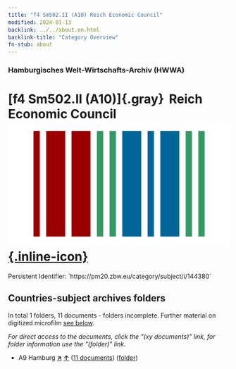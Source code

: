 ```yaml
---
title: "f4 Sm502.II (A10) Reich Economic Council"
modified: 2024-01-13
backlink: ../../about.en.html
backlink-title: "Category Overview"
fn-stub: about
---
```


### Hamburgisches Welt-Wirtschafts-Archiv (HWWA)

# [f4 Sm502.II (A10)]{.gray}&#8201; Reich Economic Council &#160; [![Wikidata](/images/Wikidata-logo.svg "Wikidata"){.inline-icon}](http://www.wikidata.org/entity/Q104699645)

<div class="hint">Persistent Identifier: `https://pm20.zbw.eu/category/subject/i/144380`</div>







## Countries-subject archives folders







In total 1 folders, 11 documents - folders incomplete. Further material on digitized microfilm [see below](#filmsections).

_For direct access to the documents, click the "(xy documents)" link, for folder information use the "(folder)" link._


- A9 Hamburg [**&nearr;**](../../../geo/i/140905/about.en.html "Hamburg (all folders)") [**&uarr;**](../../../geo/about.en.html#A9 "Country category system") (<a href="https://pm20.zbw.eu/iiifview/folder/sh/140905,144380" title="about: Hamburg : Reich Economic Council" target="_blank">11 documents</a>) ([folder](../../../../folder/sh/1409xx/140905/1443xx/144380/about.en.html))



<a id="filmsections" />













